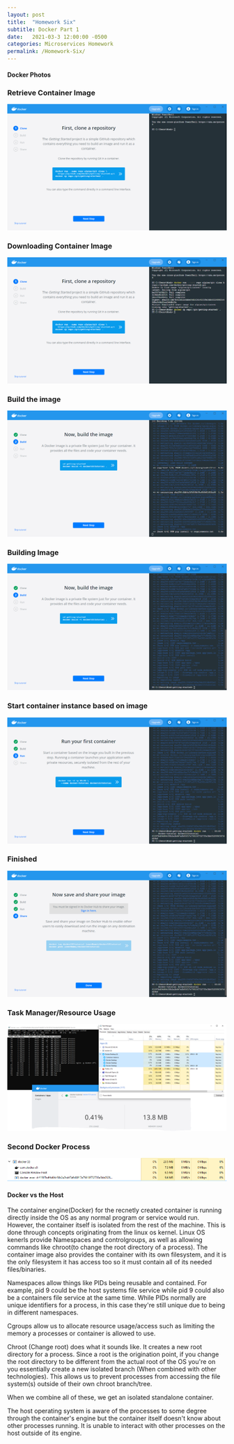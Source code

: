 ```yaml
---
layout: post
title:  "Homework Six"
subtitle: Docker Part 1
date:   2021-03-3 12:00:00 -0500
categories: Microservices Homework
permalink: /Homework-Six/
---
```


#### Docker Photos


### Retrieve Container Image
![Retrieve Container Image](/images/docker1.PNG)
### Downloading Container Image
![Downloading Container Image](/images/docker2.PNG)
### Build the image
![Build the image](/images/docker3.PNG)
### Building Image
![Building Image](/images/docker4.PNG)
### Start container instance based on image
![Start container instance based on image](/images/docker5.PNG)
### Finished  
![Finished](/images/docker6.PNG)
### Task Manager/Resource Usage
![Task Manager/Resource Usage](/images/docker7.png)
### Second Docker Process
![Second Docker Process](/images/docker8.png)


#### Docker vs the Host

The container engine(Docker) for the recnetly created container is running directly inside the OS as any normal program or service would run. However, the container itself is isolated from the rest of the machine. This is done through concepts originating from the linux os kernel. Linux OS kenerls provide Namespaces and controlgroups, as well as allowing commands like chroot(to change the root directory of a process). The container image also provides the container with its own filesystem, and it is the only filesystem it has access too so it must contain all of its needed files/binaries. 

Namespaces allow things like PIDs being reusable and contained. For example, pid 9 could be the host systems file service while pid 9 could also be a containers file service at the same time. While PIDs normally are unique identifiers for a process, in this case they're still unique due to being in different namespaces. 

Cgroups allow us to allocate resource usage/access such as limiting the memory a processes or container is allowed to use. 

Chroot (Change root) does what it sounds like. It creates a new root directory for a process. Since a root is the origination point, if you change the root directory to be different from the actual root of the OS you're on you essentially create a new isolated branch (When combined with other technologies). This allows us to prevent processes from accessing the file system(s) outside of their own chroot branch/tree.
 
 When we combine all of these, we get an isolated standalone container. 

 The host operating system is aware of the processes to some degree through the container's engine but the container itself doesn't know about other processes running. It is unable to interact with other processes on the host outside of its engine. 





